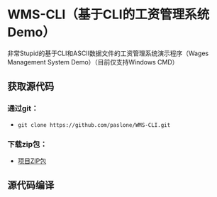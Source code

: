 # WMS-CLI（基于CLI的工资管理系统Demo）
非常Stupid的基于CLI和ASCII数据文件的工资管理系统演示程序（Wages Management System Demo）（目前仅支持Windows CMD）</p>
## 获取源代码
### 通过git：

* <p><code>git clone https://github.com/paslone/WMS-CLI.git</code></p>
### 下载zip包：

* <p><a href="https://github.com/paslone/WMS-CLI/archive/master.zip">项目ZIP包</a></p>

## 源代码编译
